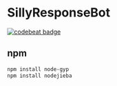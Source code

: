 # SillyResponseBot

[![codebeat badge](https://codebeat.co/badges/6a1ada34-3d4a-413c-869b-aa10d61a7124)](https://codebeat.co/projects/github-com-exsper-sillyresponsebot-master)

## npm
```sh
npm install node-gyp  
npm install nodejieba  
```